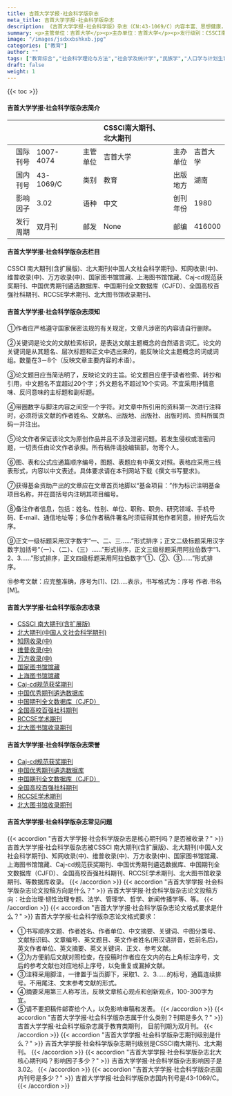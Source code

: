```yaml
---
title: 吉首大学学报·社会科学版杂志
meta_title: 吉首大学学报·社会科学版杂志
description: 《吉首大学学报·社会科学版》杂志（CN:43-1069/C）内容丰富、思想健康，1980年创刊，目前以双月刊形式发行，刊物对外积极扩大宣传，致力于提高杂志质量与影响。该杂志自创刊以来，一直致力于发表高质量的社会科学研究成果，涵盖经济学、管理学、法学、教育学、文学、历史学等多个学科领域。 《吉首大学学报·社会科学版》每年发行若干期，每期都精心策划专题，反映当前社会科学领域的热点问题和前沿动态。杂志对外积极扩大宣传，通过多种渠道和方式，如学术会议、研讨会、网络平台等，提高杂志的知名度和影响力。此外，杂志还注重与国内外学术机构的交流与合作，通过举办学术活动、参与国际学术交流等方式，不断提升自身的学术水平和国际视野。通过这些努力，该学报已经成为国内外社会科学领域内具有一定影响力的学术期刊之一。 在内容建设上，杂志注重理论与实践相结合，鼓励学者将理论研究与现实问题相结合，提出有深度、有见地的观点和建议。同时，杂志也注重培养和扶持年轻学者，为他们提供展示才华的机会，促进学术后备力量的成长。总之，《吉首大学学报·社会科学版》是一本内容丰富、思想健康、学术性强的社会科学期刊。它以提高学术质量、扩大学术影响为己任，为推动社会科学研究的繁荣发展做出了积极贡献。
summary: <p>主管单位：吉首大学</p><p>主办单位：吉首大学</p><p>发行级别：CSSCI南大期刊、北大期刊</p><p>发行周期：双月刊</p>
image: "/images/jsdxxbshkxb.jpg"
categories: ["教育"]
author: ""
tags: ["教育综合","社会科学理论与方法","社会学及统计学","民族学","人口学与计划生育","人才学与劳动科学","教育理论与教育管理","学前教育","初等教育","中等教育","高等教育","职业教育","成人教育与特殊教育","体育",]
draft: false
weight: 1
---
```


{{< toc >}}

#### 吉首大学学报·社会科学版杂志简介
|               |                               |               | CSSCI南大期刊、北大期刊        |               |                           |
| ------------: | :---------------------------- | ------------: | :---------------------------- | ------------: | :------------------------ |
| 国际刊号      | 1007-4074   | 主管单位      | 吉首大学     | 主办单位      | 吉首大学     |
| 国内刊号      | 43-1069/C        | 类别          | 教育       | 出版地方      | 湖南           |
| 影响因子      | 3.02        | 语种          | 中文             | 创刊年份      | 1980    |
| 发行周期      | 双月刊    | 邮发          | None              | 邮编          | 416000      |

#### 吉首大学学报·社会科学版杂志栏目
<span>CSSCI 南大期刊(含扩展版)</span>、<span>北大期刊(中国人文社会科学期刊)</span>、<span>知网收录(中)</span>、<span>维普收录(中)</span>、<span>万方收录(中)</span>、<span>国家图书馆馆藏</span>、<span>上海图书馆馆藏</span>、<span>Caj-cd规范获奖期刊</span>、<span>中国优秀期刊遴选数据库</span>、<span>中国期刊全文数据库（CJFD）</span>、<span>全国高校百强社科期刊</span>、<span>RCCSE学术期刊</span>、<span>北大图书馆收录期刊</span>、

#### 吉首大学学报·社会科学版杂志须知
<p><p>
	①作者应严格遵守国家保密法规的有关规定，文章凡涉密的内容请自行删除。
</p><p>
	②关键词是论文的文献检索标识，是表达文献主题概念的自然语言词汇。论文的关键词是从其题名、层次标题和正文中选出来的，能反映论文主题概念的词或词组。数量在3－8个（反映文章主要内容的术语）。
</p><p>
	③论文题目应当简洁明了，反映论文的主旨。论文题目应便于读者检索、转抄和引用，中文题名不宜超过20个字；外文题名不超过10个实词。不宜采用抒情意味、反问意味的主标题和副标题。
</p><p>
	④带圈数字与脚注内容之间空一个字符。对文章中所引用的资料第一次进行注释时，必须将该文献的作者姓名、文献名、出版地、出版社、出版时间、资料所属页码一并注出。
</p><p>
	⑤论文作者保证该论文为原创作品并且不涉及泄密问题。若发生侵权或泄密问题，一切责任由论文作者承担。所有稿件请投编辑部，勿寄个人。
</p><p>
	⑥图、表和公式应通篇顺序编号，图题、表题应有中英文对照。表格应采用三线表形式，内容以中文表述。具体要求请在本刊网站下载《撰文书写要求》。
</p><p>
	⑦获得基金资助产出的文章应在文章首页地脚以“基金项目：”作为标识注明基金项目名称，并在圆括号内注明其项目编号。
</p><p>
	⑧备注作者信息，包括：姓名、性别、单位、职称、职务、研究领域、手机号码、E-mail、通信地址等；多位作者稿件署名时须征得其他作者同意，排好先后次序。
</p><p>
	⑨正文一级标题采用汉字数字“一、二、三……”形式排序；正文二级标题采用汉字数字加括号“（一）、（二）、（三）……”形式排序，正文三级标题采用阿拉伯数字“1、2、3……”形式排序，正文四级标题采用阿拉伯数字“①、②、③……”形式排序。
</p><p>
	⑩参考文献：应完整准确，序号为[1]、[2].....表示，书写格式为：序号 作者.书名[M]。
</p></p>


#### 吉首大学学报·社会科学版杂志收录
<ul>
    <li class="inline-block">
        <a class="bg-theme-light hover:bg-primary dark:bg-darkmode-theme-light dark:hover:bg-darkmode-primary dark:hover:text-dark m-1 block rounded px-3 py-1 hover:text-white" href="#吉首大学学报·社会科学版杂志收录">
        CSSCI 南大期刊(含扩展版)
        </a>
    </li>
    <li class="inline-block">
        <a class="bg-theme-light hover:bg-primary dark:bg-darkmode-theme-light dark:hover:bg-darkmode-primary dark:hover:text-dark m-1 block rounded px-3 py-1 hover:text-white" href="#吉首大学学报·社会科学版杂志收录">
        北大期刊(中国人文社会科学期刊)
        </a>
    </li>
    <li class="inline-block">
        <a class="bg-theme-light hover:bg-primary dark:bg-darkmode-theme-light dark:hover:bg-darkmode-primary dark:hover:text-dark m-1 block rounded px-3 py-1 hover:text-white" href="#吉首大学学报·社会科学版杂志收录">
        知网收录(中)
        </a>
    </li>
    <li class="inline-block">
        <a class="bg-theme-light hover:bg-primary dark:bg-darkmode-theme-light dark:hover:bg-darkmode-primary dark:hover:text-dark m-1 block rounded px-3 py-1 hover:text-white" href="#吉首大学学报·社会科学版杂志收录">
        维普收录(中)
        </a>
    </li>
    <li class="inline-block">
        <a class="bg-theme-light hover:bg-primary dark:bg-darkmode-theme-light dark:hover:bg-darkmode-primary dark:hover:text-dark m-1 block rounded px-3 py-1 hover:text-white" href="#吉首大学学报·社会科学版杂志收录">
        万方收录(中)
        </a>
    </li>
    <li class="inline-block">
        <a class="bg-theme-light hover:bg-primary dark:bg-darkmode-theme-light dark:hover:bg-darkmode-primary dark:hover:text-dark m-1 block rounded px-3 py-1 hover:text-white" href="#吉首大学学报·社会科学版杂志收录">
        国家图书馆馆藏
        </a>
    </li>
    <li class="inline-block">
        <a class="bg-theme-light hover:bg-primary dark:bg-darkmode-theme-light dark:hover:bg-darkmode-primary dark:hover:text-dark m-1 block rounded px-3 py-1 hover:text-white" href="#吉首大学学报·社会科学版杂志收录">
        上海图书馆馆藏
        </a>
    </li>
    <li class="inline-block">
        <a class="bg-theme-light hover:bg-primary dark:bg-darkmode-theme-light dark:hover:bg-darkmode-primary dark:hover:text-dark m-1 block rounded px-3 py-1 hover:text-white" href="#吉首大学学报·社会科学版杂志收录">
        Caj-cd规范获奖期刊
        </a>
    </li>
    <li class="inline-block">
        <a class="bg-theme-light hover:bg-primary dark:bg-darkmode-theme-light dark:hover:bg-darkmode-primary dark:hover:text-dark m-1 block rounded px-3 py-1 hover:text-white" href="#吉首大学学报·社会科学版杂志收录">
        中国优秀期刊遴选数据库
        </a>
    </li>
    <li class="inline-block">
        <a class="bg-theme-light hover:bg-primary dark:bg-darkmode-theme-light dark:hover:bg-darkmode-primary dark:hover:text-dark m-1 block rounded px-3 py-1 hover:text-white" href="#吉首大学学报·社会科学版杂志收录">
        中国期刊全文数据库（CJFD）
        </a>
    </li>
    <li class="inline-block">
        <a class="bg-theme-light hover:bg-primary dark:bg-darkmode-theme-light dark:hover:bg-darkmode-primary dark:hover:text-dark m-1 block rounded px-3 py-1 hover:text-white" href="#吉首大学学报·社会科学版杂志收录">
        全国高校百强社科期刊
        </a>
    </li>
    <li class="inline-block">
        <a class="bg-theme-light hover:bg-primary dark:bg-darkmode-theme-light dark:hover:bg-darkmode-primary dark:hover:text-dark m-1 block rounded px-3 py-1 hover:text-white" href="#吉首大学学报·社会科学版杂志收录">
        RCCSE学术期刊
        </a>
    </li>
    <li class="inline-block">
        <a class="bg-theme-light hover:bg-primary dark:bg-darkmode-theme-light dark:hover:bg-darkmode-primary dark:hover:text-dark m-1 block rounded px-3 py-1 hover:text-white" href="#吉首大学学报·社会科学版杂志收录">
        北大图书馆收录期刊
        </a>
    </li>
</ul>



#### 吉首大学学报·社会科学版杂志荣誉
<ul>
    <li class="inline-block">
        <a class="bg-theme-light hover:bg-primary dark:bg-darkmode-theme-light dark:hover:bg-darkmode-primary dark:hover:text-dark m-1 block rounded px-3 py-1 hover:text-white" href="#吉首大学学报·社会科学版杂志荣誉">
        Caj-cd规范获奖期刊
        </a>
    </li>
    <li class="inline-block">
        <a class="bg-theme-light hover:bg-primary dark:bg-darkmode-theme-light dark:hover:bg-darkmode-primary dark:hover:text-dark m-1 block rounded px-3 py-1 hover:text-white" href="#吉首大学学报·社会科学版杂志荣誉">
        中国优秀期刊遴选数据库
        </a>
    </li>
    <li class="inline-block">
        <a class="bg-theme-light hover:bg-primary dark:bg-darkmode-theme-light dark:hover:bg-darkmode-primary dark:hover:text-dark m-1 block rounded px-3 py-1 hover:text-white" href="#吉首大学学报·社会科学版杂志荣誉">
        中国期刊全文数据库（CJFD）
        </a>
    </li>
    <li class="inline-block">
        <a class="bg-theme-light hover:bg-primary dark:bg-darkmode-theme-light dark:hover:bg-darkmode-primary dark:hover:text-dark m-1 block rounded px-3 py-1 hover:text-white" href="#吉首大学学报·社会科学版杂志荣誉">
        全国高校百强社科期刊
        </a>
    </li>
    <li class="inline-block">
        <a class="bg-theme-light hover:bg-primary dark:bg-darkmode-theme-light dark:hover:bg-darkmode-primary dark:hover:text-dark m-1 block rounded px-3 py-1 hover:text-white" href="#吉首大学学报·社会科学版杂志荣誉">
        RCCSE学术期刊
        </a>
    </li>
    <li class="inline-block">
        <a class="bg-theme-light hover:bg-primary dark:bg-darkmode-theme-light dark:hover:bg-darkmode-primary dark:hover:text-dark m-1 block rounded px-3 py-1 hover:text-white" href="#吉首大学学报·社会科学版杂志荣誉">
        北大图书馆收录期刊
        </a>
    </li>
</ul>












#### 吉首大学学报·社会科学版杂志常见问题
{{< accordion "吉首大学学报·社会科学版杂志是核心期刊吗？是否被收录？" >}}
吉首大学学报·社会科学版杂志被CSSCI 南大期刊(含扩展版)、北大期刊(中国人文社会科学期刊)、知网收录(中)、维普收录(中)、万方收录(中)、国家图书馆馆藏、上海图书馆馆藏、Caj-cd规范获奖期刊、中国优秀期刊遴选数据库、中国期刊全文数据库（CJFD）、全国高校百强社科期刊、RCCSE学术期刊、北大图书馆收录期刊、等数据库收录。
{{< /accordion >}}
{{< accordion "吉首大学学报·社会科学版杂志论文投稿方向是什么？" >}}
吉首大学学报·社会科学版杂志论文投稿方向：社会治理·韧性治理专题、法学、管理学、哲学、新闻传播学等、等。
{{< /accordion >}}
{{< accordion "吉首大学学报·社会科学版杂志论文格式要求是什么？" >}}
吉首大学学报·社会科学版杂志论文格式要求：
- ①书写顺序文题、作者姓名、作者单位、中文摘要、关键词、中图分类号、文献标识码、文章编号、英文题目、英文作者姓名(用汉语拼音，姓前名后)，英文作者单位、英文摘要、英文关键词、正文、参考文献。
- ②为方便前后文献对照检查，在投稿时作者应在文内的右上角标注序号，文后的参考文献也对应地标上序号，以免重复或漏掉文献。
- ③注释采用脚注，一律置于当页脚下，采取1、2、3……的标号，通篇连续排号。不用尾注、文末参考文献的形式。
- ④摘要采用第三人称写法，反映文章核心观点和创新观点，100-300字为宜。
- ⑤请不要把稿件邮寄给个人，以免影响审稿和发表。
{{< /accordion >}}
{{< accordion "吉首大学学报·社会科学版杂志属于什么类别？刊期是多久？" >}}
吉首大学学报·社会科学版杂志属于教育类期刊， 目前刊期为双月刊。
{{< /accordion >}}
{{< accordion "吉首大学学报·社会科学版杂志期刊级别是什么？" >}}
吉首大学学报·社会科学版杂志期刊级别是CSSCI南大期刊、北大期刊。
{{< /accordion >}}
{{< accordion "吉首大学学报·社会科学版杂志北大核心期刊吗？影响因子多少？" >}}
吉首大学学报·社会科学版杂志影响因子是3.02。
{{< /accordion >}}
{{< accordion "吉首大学学报·社会科学版杂志国内刊号是多少？" >}}
吉首大学学报·社会科学版杂志国内刊号是43-1069/C。
{{< /accordion >}}